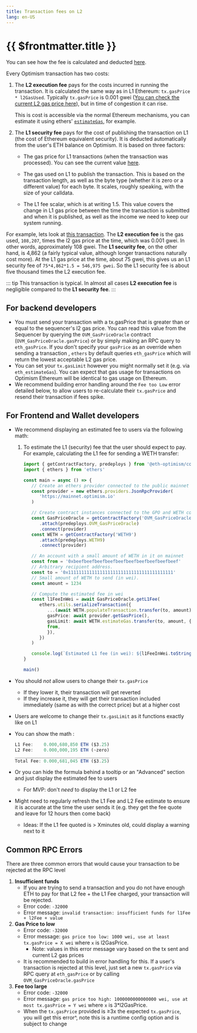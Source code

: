 ```yaml
---
title: Transaction fees on L2
lang: en-US
---
```


# {{ $frontmatter.title }}

You can see how the fee is calculated and deducted [here](https://optimismhelp.zendesk.com/hc/en-us/articles/4411895794715-Transaction-Fees).

Every Optimism transaction has two costs:

1. The **L2 execution fee** pays for the costs incurred in running the transaction. It is calculated the same way as in L1 Ethereum: `tx.gasPrice * l2GasUsed`. Typically `tx.gasPrice` is 0.001 gwei ([You can check the current L2 gas price here](https://public-grafana.optimism.io/d/9hkhMxn7z/public-dashboard?orgId=1&refresh=5m)), but in time of congestion it can rise.

   This is cost is accessible via the normal Ethereum mechanisms, you can estimate it using ethers' [`estimateGas`](https://docs.ethers.io/v5/api/contract/contract/#contract-estimateGas), for example.

2. The **L1 security fee** pays for the cost of publishing the transaction on L1 (the cost of Ethereum equivalent security). It is deducted automatically from the user's ETH balance on Optimism. It is based on three factors:

   - The gas price for L1 transactions (when the transaction was processed). You can see the current value [here](https://public-grafana.optimism.io/d/9hkhMxn7z/public-dashboard?orgId=1&refresh=5m).

   - The gas used on L1 to publish the transaction. This is based on the transaction length, as well as the byte type (whether it is zero or a different value) for each byte. It scales, roughly speaking, with the size of your calldata.

   - The L1 fee scalar, which is at writing 1.5. This value covers the change in L1 gas price between the time the transaction is submitted and when it is published, as well as the income we need to keep our system running.

For example, lets look at [this transaction](https://optimistic.etherscan.io/tx/0x3ba996515abd898cd7e939aad4bd086b0d5159d14b4bc639e00d47a3aa68fd09). The **L2 execution fee** is the gas used, `108,207`, times the l2 gas price at the time, which was 0.001 gwei. In other words, approximately 108 gwei. The **L1 security fee**, on the other hand, is 4,862 (a fairly typical value, although longer transactions naturally cost more). At the L1 gas price at the time, about 75 gwei, this gives us an L1 security fee of `75*4,862*1.5 = 546,975 gwei`. So the L1 security fee is about five thousand times the L2 execution fee.

::: tip
This transaction is typical. In almost all cases **L2 execution fee** is negligible compared to the **L1 security fee**.
:::

## For backend developers
- You must send your transaction with a tx.gasPrice that is greater than or equal to the sequencer's l2 gas price. You can read this value from the Sequencer by querying the `OVM_GasPriceOracle` contract  (`OVM_GasPriceOracle.gasPrice`) or by simply making an RPC query to `eth_gasPrice`.  If you don't specify your `gasPrice` as an override when sending a transaction , `ethers` by default queries `eth_gasPrice` which will return the lowest acceptable L2 gas price.
- You can set your `tx.gasLimit` however you might normally set it (e.g. via `eth_estimateGas`). You can expect that gas usage for transactions on Optimism Ethereum will be identical to gas usage on Ethereum.
- We recommend building error handling around the `Fee too Low` error detailed below, to allow users to re-calculate their `tx.gasPrice` and resend their transaction if fees spike.

## For Frontend and Wallet developers
- We recommend displaying an estimated fee to users via the following math:
   1. To estimate the L1 (security) fee that the user should expect to pay. For example, calculating the L1 fee for sending a WETH transfer:

      ```ts
      import { getContractFactory, predeploys } from '@eth-optimism/contracts'
      import { ethers } from 'ethers'

      const main = async () => {
         // Create an ethers provider connected to the public mainnet endpoint.
         const provider = new ethers.providers.JsonRpcProvider(
            'https://mainnet.optimism.io'
         )

         // Create contract instances connected to the GPO and WETH contracts.
         const GasPriceOracle = getContractFactory('OVM_GasPriceOracle')
            .attach(predeploys.OVM_GasPriceOracle)
            .connect(provider)
         const WETH = getContractFactory('WETH9')
            .attach(predeploys.WETH9)
            .connect(provider)

         // An account with a small amount of WETH in it on mainnet
         const from = '0xbeefbeefbeefbeefbeefbeefbeefbeefbeefbeef'
         // Arbitrary recipient address.
         const to = '0x1111111111111111111111111111111111111111'
         // Small amount of WETH to send (in wei).
         const amount = 1234

         // Compute the estimated fee in wei
         const l1FeeInWei = await GasPriceOracle.getL1Fee(
            ethers.utils.serializeTransaction({
               ...(await WETH.populateTransaction.transfer(to, amount)),
               gasPrice: await provider.getGasPrice(),
               gasLimit: await WETH.estimateGas.transfer(to, amount, {
               from,
               }),
            })
         )

         console.log(`Estimated L1 fee (in wei): ${l1FeeInWei.toString()}`)
      }

      main()

      ```

- You should *not* allow users to change their `tx.gasPrice`
   - If they lower it, their transaction will get reverted
   - If they increase it, they will get their transaction included immediately (same as with the
     correct price) but at a higher cost
- Users are welcome to change their `tx.gasLimit` as it functions exactly like on L1
- You can show the math :

   ```jsx
   L1 Fee:    0.000,680,850 ETH ($3.25)
   L2 Fee:    0.000,000,195 ETH (~zero)
   ____________________________________
   Total Fee: 0.000,681,045 ETH ($3.25)
   ```

- Or you can hide the formula behind a tooltip or an "Advanced" section and just display the estimated fee to users
   - For MVP: don't *need* to display the L1 or L2 fee
- Might need to regularly refresh the L1 Fee and L2 Fee estimate to ensure it is accurate at the time the user sends it (e.g. they get the fee quote and leave for 12 hours then come back)
   - Ideas: If the L1 fee quoted is > Xminutes old, could display a warning next to it


## Common RPC Errors

There are three common errors that would cause your transaction to be rejected at the RPC level

1. **Insufficient funds**
   - If you are trying to send a transaction and you do not have enough ETH to pay for that L2 fee + the L1 Fee charged, your transaction will be rejected.
   - Error code: `-32000`
   - Error message: `invalid transaction: insufficient funds for l1Fee + l2Fee + value`
2. **Gas Price to low**
   - Error code: `-32000`
   - Error message: `gas price too low: 1000 wei, use at least tx.gasPrice = X wei`  where `x` is l2GasPrice.
      - Note: values in this error message vary based on the tx sent and current L2 gas prices
   - It is recommended to build in error handling for this. If a user's transaction is rejected at this level, just set a new `tx.gasPrice` via RPC query at `eth_gasPrice` or by calling `OVM_GasPriceOracle.gasPrice`
3. **Fee too large**
   - Error code: `-32000`
   - Error message: `gas price too high: 1000000000000000 wei, use at most tx.gasPrice = Y wei`  where `x` is 3*l2GasPrice.
   - When the `tx.gasPrice` provided is ≥3x the expected `tx.gasPrice`, you will get this error^, note this is a runtime config option and is subject to change

